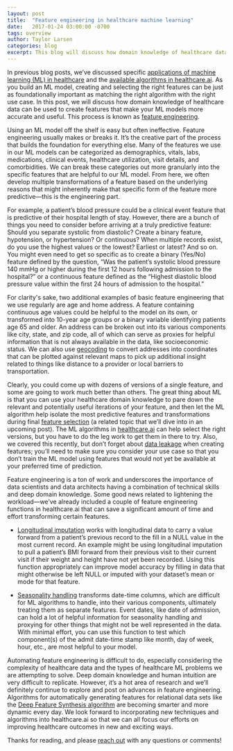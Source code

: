```yaml
---
layout: post
title:  "Feature engineering in healthcare machine learning"
date:   2017-01-24 03:00:00 -0700
tags: overview
author: Taylor Larsen
categories: blog
excerpt: This blog will discuss how domain knowledge of healthcare data can be used to create features that make ML models more accurate and useful
---
```

In previous blog posts, we’ve discussed specific [applications of machine learning (ML) in healthcare](http://healthcare.ai/blog/2016/12/22/applications-of-healthcare-machine-learning/) and the [available algorithms in healthcare.ai](http://healthcare.ai/blog/2016/12/21/which-algorithms-are-in-healthcareai/). As you build an ML model, creating and selecting the right features can be just as foundationally important as matching the right algorithm with the right use case. In this post, we will discuss how domain knowledge of healthcare data can be used to create features that make your ML models more accurate and useful. This process is known as [feature engineering](https://en.wikipedia.org/wiki/Feature_engineering).


Using an ML model off the shelf is easy but often ineffective. Feature engineering usually makes or breaks it. It’s the creative part of the process that builds the foundation for everything else. Many of the features we use in our ML models can be categorized as demographics, vitals, labs, medications, clinical events, healthcare utilization, visit details, and comorbidities. We can break these categories out more granularly into the specific features that are helpful to our ML model. From here, we often develop multiple transformations of a feature based on the underlying reasons that might inherently make that specific form of the feature more predictive—this is the engineering part.


For example, a patient’s blood pressure could be a clinical event feature that is predictive of their hospital length of stay. However, there are a bunch of things you need to consider before arriving at a truly predictive feature: Should you separate systolic from diastolic? Create a binary feature, hypotension, or hypertension? Or continuous? When multiple records exist, do you use the highest values or the lowest? Earliest or latest? And so on. You might even need to get so specific as to create a binary (Yes/No) feature defined by the question, “Was the patient’s systolic blood pressure 140 mmHg or higher during the first 12 hours following admission to the hospital?” or a continuous feature defined as the “Highest diastolic blood pressure value within the first 24 hours of admission to the hospital.”


For clarity's sake, two additional examples of basic feature engineering that we use regularly are age and home address. A feature containing continuous age values could be helpful to the model on its own, or transformed into 10-year age groups or a binary variable identifying patients age 65 and older. An address can be broken out into its various components like city, state, and zip code, all of which can serve as proxies for helpful information that is not always available in the data, like socioeconomic status. We can also use [geocoding](https://en.wikipedia.org/wiki/Geocoding) to convert addresses into coordinates that can be plotted against relevant maps to pick up additional insight related to things like distance to a provider or local barriers to transportation.


Clearly, you could come up with dozens of versions of a single feature, and some are going to work much better than others. The great thing about ML is that you can use your healthcare domain knowledge to pare down the relevant and potentially useful iterations of your feature, and then let the ML algorithm help isolate the most predictive features and transformations during final [feature selection](https://en.wikipedia.org/wiki/Feature_selection) (a related topic that we’ll dive into in an upcoming post). The ML algorithms in [healthcare.ai](http://healthcare.ai/) can help select the right versions, but you have to do the leg work to get them in there to try. Also, we covered this recently, but don’t forget about [data leakage](http://healthcare.ai/blog/2017/01/06/data-leakage-in-healthcare-machine-learning/) when creating features; you’ll need to make sure you consider your use case so that you don’t train the ML model using features that would not yet be available at your preferred time of prediction.


Feature engineering is a ton of work and underscores the importance of data scientists and data architects having a combination of technical skills and deep domain knowledge. Some good news related to lightening the workload—we’ve already included a couple of feature engineering functions in healthcare.ai that can save a significant amount of time and effort transforming certain features.

- [Longitudinal imputation](http://healthcare.ai/r/model-pre-processing/longitudinal-imputation/) works with longitudinal data to carry a value forward from a patient’s previous record to the fill in a NULL value in the most current record. An example might be using longitudinal imputation to pull a patient’s BMI forward from their previous visit to their current visit if their weight and height have not yet been recorded. Using this function appropriately can improve model accuracy by filling in data that might otherwise be left NULL or imputed with your dataset’s mean or mode for that feature.

- [Seasonality handling](http://healthcare.ai/r/model-pre-processing/seasonality-handling/) transforms date-time columns, which are difficult for ML algorithms to handle, into their various components, ultimately treating them as separate features. Event dates, like date of admission, can hold a lot of helpful information for seasonality handling and proxying for other things that might not be well represented in the data. With minimal effort, you can use this function to test which component(s) of the admit date-time stamp like month, day of week, hour, etc., are most helpful to your model.


Automating feature engineering is difficult to do, especially considering the complexity of healthcare data and the types of healthcare ML problems we are attempting to solve. Deep domain knowledge and human intuition are very difficult to replicate. However, it’s a hot area of research and we’ll definitely continue to explore and post on advances in feature engineering. Algorithms for automatically generating features for relational data sets like the [Deep Feature Synthesis algorithm](http://groups.csail.mit.edu/EVO-DesignOpt/groupWebSite/uploads/Site/DSAA_DSM_2015.pdf) are becoming smarter and more dynamic every day. We look forward to incorporating new techniques and algorithms into healthcare.ai so that we can all focus our efforts on improving healthcare outcomes in new and exciting ways.


Thanks for reading, and please [reach out](/contact.html) with any questions or comments!

